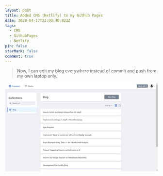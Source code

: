```yaml
---
layout: post
title: Added CMS (Netlify) to my Github Pages
date: 2020-04-17T22:00:40.823Z
tags:
  - CMS
  - GithubPages
  - Netlify
pin: false
starMark: false
comment: true
---
```

> Now, I can edit my blog everywhere instead of commit and push from my own laptop only.

![](/assets/uploads/scrnli_17_04_2020_18-01-12.png "Screen shot")